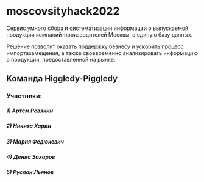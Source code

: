 # moscovsityhack2022
Сервис  умного сбора и систематизации информации о выпускаемой продукции компаний-производителей Москвы, в единую базу данных.

Решение позволит оказать поддержку безнесу и ускорить процесс импортазамещения, а также своевременно анализировать информацию о продукции, предоставленной на рынке.

## Команда Higgledy-Piggledy

### Участники:
##### 1) Артем Ревякин
##### 2) Никита Харин
##### 3) Мария Федюкевич
##### 4) Денис Захаров
##### 5) Руслан Льянов
